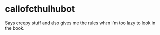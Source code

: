 # callofcthulhubot

Says creepy stuff and also gives me the rules when I'm too lazy to look in the book.